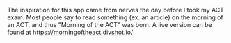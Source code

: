 The inspiration for this app came from nerves the 
day before I took my ACT exam. Most people say to read something 
(ex. an article) on the morning of an ACT, and thus "Morning of the ACT" was born. 
A live version can be found at https://morningoftheact.divshot.io/